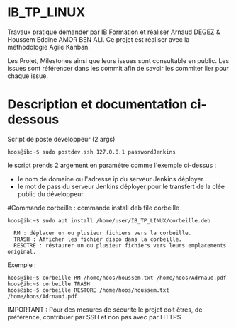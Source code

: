 # IB_TP_LINUX
Travaux pratique demander par IB Formation et réaliser Arnaud DEGEZ &amp; Houssem Eddine AMOR BEN ALI.
Ce projet est réaliser avec la méthodologie Agile Kanban.

Les Projet, Milestones ainsi que leurs issues sont consultable en public.
Les issues sont référencer dans les commit afin de savoir les commiter lier pour chaque issue.



# Description et documentation ci-dessous

Script de poste développeur (2 args)
```console
hoos@ib:~$ sudo postdev.ssh 127.0.0.1 passwordJenkins
```
le script prends 2 argement en paramétre comme l'exemple ci-dessus :
- le nom de domaine ou l'adresse ip du serveur Jenkins déployer
- le mot de pass du serveur Jenkins déployer pour le transfert de la clée public du développeur.



#Commande corbeille :
commande install deb file corbeille
```console
hoos@ib:~$ sudo apt install /home/user/IB_TP_LINUX/corbeille.deb
```
      RM : déplacer un ou plusieur fichiers vers la corbeille.
      TRASH : Afficher les fichier dispo dans la corbeille.
      RESOTRE : réstaurer un ou plusieur fichiers vers leurs emplacements original.
      
Exemple :
```console
hoos@ib:~$ corbeille RM /home/hoos/houssem.txt /home/hoos/Adrnaud.pdf
hoos@ib:~$ corbeille TRASH
hoos@ib:~$ corbeille RESTORE /home/hoos/houssem.txt /home/hoos/Adrnaud.pdf
```



IMPORTANT : Pour des mesures de sécurité le projet doit êtres, de préférence, contribuer par SSH et non pas avec par HTTPS
